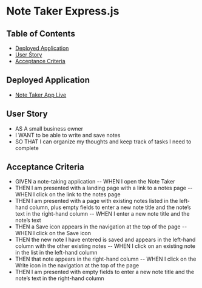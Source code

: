 # Note Taker Express.js

## Table of Contents
* [Deployed Application](#Deployment)
* [User Story](#User-Story)
* [Acceptance Criteria](#Acceptance-Criteria)

## Deployed Application
* [Note Taker App Live](https://note-taker-app-js.herokuapp.com/)

## User Story
* AS A small business owner
* I WANT to be able to write and save notes
* SO THAT I can organize my thoughts and keep track of tasks I need to complete

## Acceptance Criteria
- GIVEN a note-taking application
-- WHEN I open the Note Taker
- THEN I am presented with a landing page with a link to a notes page
-- WHEN I click on the link to the notes page
- THEN I am presented with a page with existing notes listed in the left-hand column, plus empty fields to enter a new note title and the note’s text in the right-hand column
-- WHEN I enter a new note title and the note’s text
- THEN a Save icon appears in the navigation at the top of the page
-- WHEN I click on the Save icon
- THEN the new note I have entered is saved and appears in the left-hand column with the other existing notes
-- WHEN I click on an existing note in the list in the left-hand column
- THEN that note appears in the right-hand column
-- WHEN I click on the Write icon in the navigation at the top of the page
- THEN I am presented with empty fields to enter a new note title and the note’s text in the right-hand column
